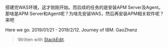 搭建完WAS环境，这才刚刚开始。而后续的任务的是安装APM Server及Agent。那啥是APM Server和Agent呢？为啥先安装WAS，然后再安装APM相关软件呢？来吧

Here we go.
2019/01/21 - 2019/2/12. Journey of IBM. GaoZhenz 
> Written with [StackEdit](https://stackedit.io/).
<!--stackedit_data:
eyJoaXN0b3J5IjpbLTQ2MTg1NDM4XX0=
-->
